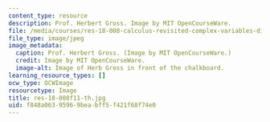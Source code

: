 ```yaml
---
content_type: resource
description: Prof. Herbert Gross. Image by MIT OpenCourseWare.
file: /media/courses/res-18-008-calculus-revisited-complex-variables-differential-equations-and-linear-algebra-fall-2011/f848a06395969beabff5f421f68f74e0_res-18-008f11-th.jpg
file_type: image/jpeg
image_metadata:
  caption: Prof. Herbert Gross. (Image by MIT OpenCourseWare.)
  credit: Image by MIT OpenCourseWare.
  image-alt: Image of Herb Gross in front of the chalkboard.
learning_resource_types: []
ocw_type: OCWImage
resourcetype: Image
title: res-18-008f11-th.jpg
uid: f848a063-9596-9bea-bff5-f421f68f74e0
---
```

